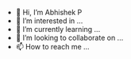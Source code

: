 - 👋 Hi, I’m Abhishek P
- 👀 I’m interested in ...
- 🌱 I’m currently learning ...
- 💞️ I’m looking to collaborate on ...
- 📫 How to reach me ...

<!---
Abhishek-Prem/Abhishek-Prem is a ✨ special ✨ repository because its `README.md` (this file) appears on your GitHub profile.
You can click the Preview link to take a look at your changes.
--->
